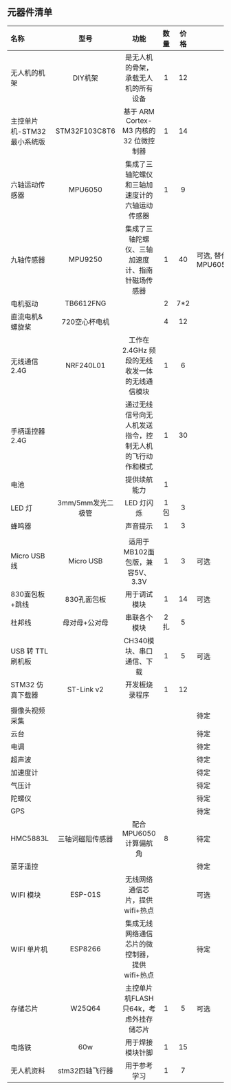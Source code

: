 ## 元器件清单



| 名称                       |       型号        |                           功能                           | 数量 | 价格 | 备注                       |
| :------------------------- | :---------------: | :------------------------------------------------------: | :--: | :--: | -------------------------- |
| 无人机的机架               |      DIY机架      |           是无人机的骨架，承载无人机的所有设备           |  1   |  12  |                            |
| 主控单片机-STM32最小系统版 |   STM32F103C8T6   |         基于 ARM Cortex-M3 内核的 32 位微控制器          |  1   |  14  |                            |
| 六轴运动传感器             |      MPU6050      |      集成了三轴陀螺仪和三轴加速度计的六轴运动传感器      |  1   |  9   |                            |
| 九轴传感器                 |      MPU9250      |     集成了三轴陀螺仪、三轴加速度计、指南针磁场传感器     |  1   |  40  | 可选, 替代MPU6050+HMC5883L |
| 电机驱动                   |     TB6612FNG     |                                                          |  2   | 7*2  |                            |
| 直流电机&螺旋桨            |   720空心杯电机   |                                                          |  4   |  12  |                            |
| 无线通信 2.4G              |     NRF240L01     |      工作在 2.4GHz 频段的无线收发一体的无线通信模块      |  1   |  6   |                            |
| 手柄遥控器 2.4G            |                   | 通过无线信号向无人机发送指令，控制无人机的飞行动作和模式 |  1   |  30  |                            |
| 电池                       |                   |                       提供续航能力                       |  1   |      |                            |
| LED 灯                     | 3mm/5mm发光二极管 |                        LED 灯闪烁                        | 1包  |  3   |                            |
| 蜂鸣器                     |                   |                         声音提示                         |  1   |  3   |                            |
|                            |                   |                                                          |      |      |                            |
| Micro USB 线               |     Micro USB     |             适用于MB102面包版，兼容5V、3.3V              |  1   |  3   | 可选                       |
| 830面包板+跳线             |    830孔面包板    |                       用于调试模块                       |  1   |  14  | 可选                       |
| 杜邦线                     |   母对母+公对母   |                       串联各个模块                       | 2扎  |  5   |                            |
| USB 转 TTL 刷机板          |                   |                CH340模块、串口通信、下载                 |  1   |  5   | 可选                       |
| STM32 仿真下载器           |    ST-Link v2     |                      开发板烧录程序                      |  1   |  12  |                            |
|                            |                   |                                                          |      |      |                            |
| 摄像头视频采集             |                   |                                                          |      |      | 待定                       |
| 云台                       |                   |                                                          |      |      | 待定                       |
| 电调                       |                   |                                                          |      |      | 待定                       |
| 超声波                     |                   |                                                          |      |      | 待定                       |
| 加速度计                   |                   |                                                          |      |      | 待定                       |
| 气压计                     |                   |                                                          |      |      | 待定                       |
| 陀螺仪                     |                   |                                                          |      |      | 待定                       |
| GPS                        |                   |                                                          |      |      | 待定                       |
| HMC5883L                   | 三轴词磁阻传感器  |                  配合MPU6050计算偏航角                   |  8   |      | 待定                       |
| 蓝牙遥控                   |                   |                                                          |      |      | 待定                       |
| WIFI 模块                  |      ESP-01S      |             无线网络通信芯片，提供wifi+热点              |      |      | 可选                       |
| WIFI 单片机                |      ESP8266      |      集成无线网络通信芯片的微控制器，提供wifi+热点       |      |      | 待定                       |
| 存储芯片                   |      W25Q64       |          主控单片机FLASH只64k，考虑外挂存储芯片          |  1   |  5   | 可选                       |
| 电烙铁                     |        60w        |                     用于焊接模块针脚                     |  1   |  15  |                            |
| 无人机资料                 |  stm32四轴飞行器  |                       用于参考学习                       |  1   |  7   |                            |
